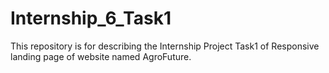 # Internship_6_Task1
This repository is for describing the Internship Project Task1 of Responsive landing page of website named AgroFuture.
